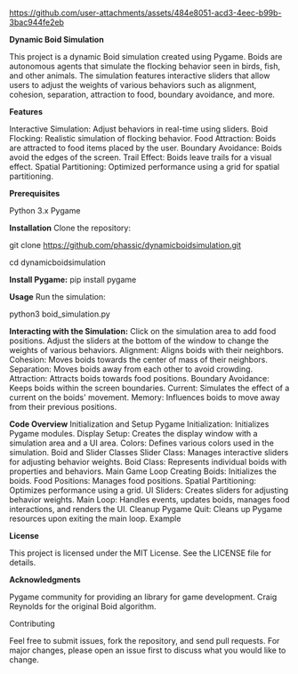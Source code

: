 


https://github.com/user-attachments/assets/484e8051-acd3-4eec-b99b-3bac944fe2eb



**Dynamic Boid Simulation**

This project is a dynamic Boid simulation created using Pygame. Boids are autonomous agents that simulate the flocking behavior seen in birds, fish, and other animals. The simulation features interactive sliders that allow users to adjust the weights of various behaviors such as alignment, cohesion, separation, attraction to food, boundary avoidance, and more.




**Features**

Interactive Simulation: Adjust behaviors in real-time using sliders.
Boid Flocking: Realistic simulation of flocking behavior.
Food Attraction: Boids are attracted to food items placed by the user.
Boundary Avoidance: Boids avoid the edges of the screen.
Trail Effect: Boids leave trails for a visual effect.
Spatial Partitioning: Optimized performance using a grid for spatial partitioning.

**Prerequisites**

Python 3.x
Pygame

**Installation**
Clone the repository:

git clone https://github.com/phassic/dynamicboidsimulation.git

cd dynamicboidsimulation

**Install Pygame:**
pip install pygame

**Usage**
Run the simulation:

python3 boid_simulation.py

**Interacting with the Simulation:**
Click on the simulation area to add food positions.
Adjust the sliders at the bottom of the window to change the weights of various behaviors.
Alignment: Aligns boids with their neighbors.
Cohesion: Moves boids towards the center of mass of their neighbors.
Separation: Moves boids away from each other to avoid crowding.
Attraction: Attracts boids towards food positions.
Boundary Avoidance: Keeps boids within the screen boundaries.
Current: Simulates the effect of a current on the boids' movement.
Memory: Influences boids to move away from their previous positions.

**Code Overview**
Initialization and Setup
Pygame Initialization: Initializes Pygame modules.
Display Setup: Creates the display window with a simulation area and a UI area.
Colors: Defines various colors used in the simulation.
Boid and Slider Classes
Slider Class: Manages interactive sliders for adjusting behavior weights.
Boid Class: Represents individual boids with properties and behaviors.
Main Game Loop
Creating Boids: Initializes the boids.
Food Positions: Manages food positions.
Spatial Partitioning: Optimizes performance using a grid.
UI Sliders: Creates sliders for adjusting behavior weights.
Main Loop: Handles events, updates boids, manages food interactions, and renders the UI.
Cleanup
Pygame Quit: Cleans up Pygame resources upon exiting the main loop.
Example

**License**

This project is licensed under the MIT License. See the LICENSE file for details.

**Acknowledgments**

Pygame community for providing an  library for game development.
Craig Reynolds for the original Boid algorithm.

Contributing

Feel free to submit issues, fork the repository, and send pull requests. For major changes, please open an issue first to discuss what you would like to change.
